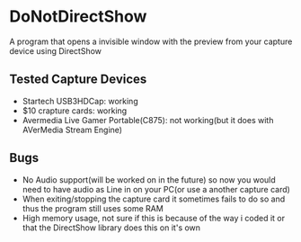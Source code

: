 # DoNotDirectShow
A program that opens a invisible window with the preview from your capture device using DirectShow
## Tested Capture Devices
* Startech USB3HDCap: working
* $10 crapture cards: working
* Avermedia Live Gamer Portable(C875): not working(but it does with AVerMedia Stream Engine)
## Bugs
* No Audio support(will be worked on in the future) so now you would need to have audio as Line in on your PC(or use a another capture card)
* When exiting/stopping the capture card it sometimes fails to do so and thus the program still uses some RAM
* High memory usage, not sure if this is because of the way i coded it or that the DirectShow library does this on it's own
